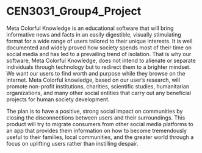 # CEN3031_Group4_Project

Meta Colorful Knowledge is an educational software that will bring
informative news and facts in an easily digestible, visually stimulating format for a wide
range of users tailored to their unique interests. It is well documented and widely proved how
society spends most of their time on social media and has led to a prevailing trend of
isolation. That is why our software, Meta Colorful Knowledge, does not intend to alienate or
separate individuals through technology but to redirect them to a brighter mindset. We want
our users to find worth and purpose while they browse on the internet. Meta Colorful
knowledge, based on our user’s research, will promote non-profit institutions, charities,
scientific studies, humanitarian organizations, and many other social entities that carry out
any beneficial projects for human society development.

The plan is to have a positive, strong social impact on communities by closing the
disconnections between users and their surroundings. This product will try to migrate
consumers from other social media platforms to an app that provides them information on
how to become tremendously useful to their families, local communities, and the greater
world through a focus on uplifting users rather than instilling despair.
